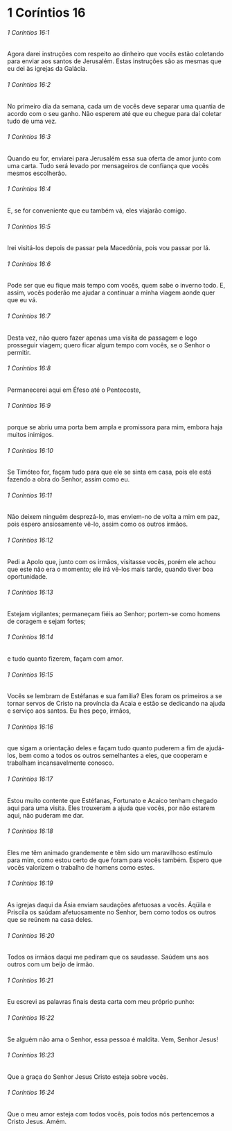 # 1 Coríntios 16

###### 1 Coríntios 16:1

Agora darei instruções com respeito ao dinheiro que vocês estão coletando para enviar aos santos de Jerusalém. Estas instruções são as mesmas que eu dei às igrejas da Galácia.

###### 1 Coríntios 16:2

No primeiro dia da semana, cada um de vocês deve separar uma quantia de acordo com o seu ganho. Não esperem até que eu chegue para daí coletar tudo de uma vez.

###### 1 Coríntios 16:3

Quando eu for, enviarei para Jerusalém essa sua oferta de amor junto com uma carta. Tudo será levado por mensageiros de confiança que vocês mesmos escolherão.

###### 1 Coríntios 16:4

E, se for conveniente que eu também vá, eles viajarão comigo.

###### 1 Coríntios 16:5

Irei visitá-los depois de passar pela Macedônia, pois vou passar por lá.

###### 1 Coríntios 16:6

Pode ser que eu fique mais tempo com vocês, quem sabe o inverno todo. E, assim, vocês poderão me ajudar a continuar a minha viagem aonde quer que eu vá.

###### 1 Coríntios 16:7

Desta vez, não quero fazer apenas uma visita de passagem e logo prosseguir viagem; quero ficar algum tempo com vocês, se o Senhor o permitir.

###### 1 Coríntios 16:8

Permanecerei aqui em Éfeso até o Pentecoste,

###### 1 Coríntios 16:9

porque se abriu uma porta bem ampla e promissora para mim, embora haja muitos inimigos.

###### 1 Coríntios 16:10

Se Timóteo for, façam tudo para que ele se sinta em casa, pois ele está fazendo a obra do Senhor, assim como eu.

###### 1 Coríntios 16:11

Não deixem ninguém desprezá-lo, mas enviem-no de volta a mim em paz, pois espero ansiosamente vê-lo, assim como os outros irmãos.

###### 1 Coríntios 16:12

Pedi a Apolo que, junto com os irmãos, visitasse vocês, porém ele achou que este não era o momento; ele irá vê-los mais tarde, quando tiver boa oportunidade.

###### 1 Coríntios 16:13

Estejam vigilantes; permaneçam fiéis ao Senhor; portem-se como homens de coragem e sejam fortes;

###### 1 Coríntios 16:14

e tudo quanto fizerem, façam com amor.

###### 1 Coríntios 16:15

Vocês se lembram de Estéfanas e sua família? Eles foram os primeiros a se tornar servos de Cristo na província da Acaia e estão se dedicando na ajuda e serviço aos santos. Eu lhes peço, irmãos,

###### 1 Coríntios 16:16

que sigam a orientação deles e façam tudo quanto puderem a fim de ajudá-los, bem como a todos os outros semelhantes a eles, que cooperam e trabalham incansavelmente conosco.

###### 1 Coríntios 16:17

Estou muito contente que Estéfanas, Fortunato e Acaico tenham chegado aqui para uma visita. Eles trouxeram a ajuda que vocês, por não estarem aqui, não puderam me dar.

###### 1 Coríntios 16:18

Eles me têm animado grandemente e têm sido um maravilhoso estímulo para mim, como estou certo de que foram para vocês também. Espero que vocês valorizem o trabalho de homens como estes.

###### 1 Coríntios 16:19

As igrejas daqui da Ásia enviam saudações afetuosas a vocês. Áqüila e Priscila os saúdam afetuosamente no Senhor, bem como todos os outros que se reúnem na casa deles.

###### 1 Coríntios 16:20

Todos os irmãos daqui me pediram que os saudasse. Saúdem uns aos outros com um beijo de irmão.

###### 1 Coríntios 16:21

Eu escrevi as palavras finais desta carta com meu próprio punho:

###### 1 Coríntios 16:22

Se alguém não ama o Senhor, essa pessoa é maldita. Vem, Senhor Jesus!

###### 1 Coríntios 16:23

Que a graça do Senhor Jesus Cristo esteja sobre vocês.

###### 1 Coríntios 16:24

Que o meu amor esteja com todos vocês, pois todos nós pertencemos a Cristo Jesus. Amém.

